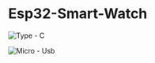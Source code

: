 # Esp32-Smart-Watch

![Type - C](https://user-images.githubusercontent.com/25906435/187034068-0aeca3d4-d5c5-4e43-9fbd-cf7b8ad7db33.png)

![Micro - Usb](https://user-images.githubusercontent.com/25906435/187034163-e04427e9-be96-4ccd-b630-7f2a81e79877.png)
